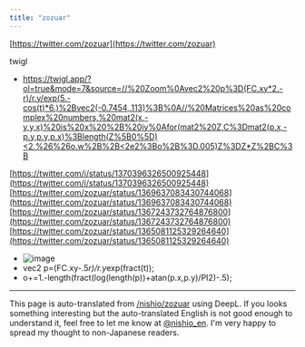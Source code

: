 ```yaml
---
title: "zozuar"
---
```


[https://twitter.com/zozuar](https://twitter.com/zozuar)

twigl
- [https://twigl.app/?ol=true&mode=7&source=//%20Zoom%0Avec2%20p%3D(FC.xy*2.-r)/r.y/exp(5.-cos(t)*6.)%2Bvec2(-0.7454,.113)%3B%0A//%20Matrices%20as%20complex%20numbers,%20mat2(x,-y,y,x)%20is%20x%20%2B%20iy%0Afor(mat2%20Z,C%3Dmat2(p.x,-p.y,p.y,p.x)%3Blength(Z%5B0%5D)<2.%26%26o.w%2B%2B<2e2%3Bo%2B%3D.005)Z%3DZ*Z%2BC%3B](https://twigl.app/?ol=true&mode=7&source=//%20Zoom%0Avec2%20p%3D(FC.xy*2.-r)/r.y/exp(5.-cos(t)*6.)%2Bvec2(-0.7454,.113)%3B%0A//%20Matrices%20as%20complex%20numbers,%20mat2(x,-y,y,x)%20is%20x%20%2B%20iy%0Afor(mat2%20Z,C%3Dmat2(p.x,-p.y,p.y,p.x)%3Blength(Z%5B0%5D)<2.%26%26o.w%2B%2B<2e2%3Bo%2B%3D.005)Z%3DZ*Z%2BC%3B)


[https://twitter.com/i/status/1370396326500925448](https://twitter.com/i/status/1370396326500925448)
[https://twitter.com/zozuar/status/1369637083430744068](https://twitter.com/zozuar/status/1369637083430744068)
[https://twitter.com/zozuar/status/1367243732764876800](https://twitter.com/zozuar/status/1367243732764876800)
[https://twitter.com/zozuar/status/1365081125329264640](https://twitter.com/zozuar/status/1365081125329264640)
- ![image](https://gyazo.com/781d3b6911f43c1b6801fafafdc2eaba/thumb/1000)
- vec2 p=(FC.xy-.5*r)/r.y*exp(fract(t));
- o+=1.-length(fract(log(length(p))+atan(p.x,p.y)/PI2)-.5);
---
This page is auto-translated from [/nishio/zozuar](https://scrapbox.io/nishio/zozuar) using DeepL. If you looks something interesting but the auto-translated English is not good enough to understand it, feel free to let me know at [@nishio_en](https://twitter.com/nishio_en). I'm very happy to spread my thought to non-Japanese readers.